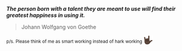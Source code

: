 _**The person born with a talent they are meant to use will find their greatest happiness in using it.**_

>Johann Wolfgang von Goethe



 <sub>p/s. Please think of me as smart working instead of hark working</sub> <img wisth="24" height="24" align="center" src="emoji/1f91f-1f3ff.png" alt="emoji of the day">